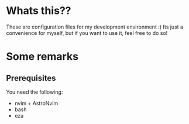 # Whats this??

These are configuration files for my development environment :)
Its just a convenience for myself, but if you want to use it, feel free to do so!

# Some remarks
## Prerequisites

You need the following:
- nvim + AstroNvim
- bash
- eza

